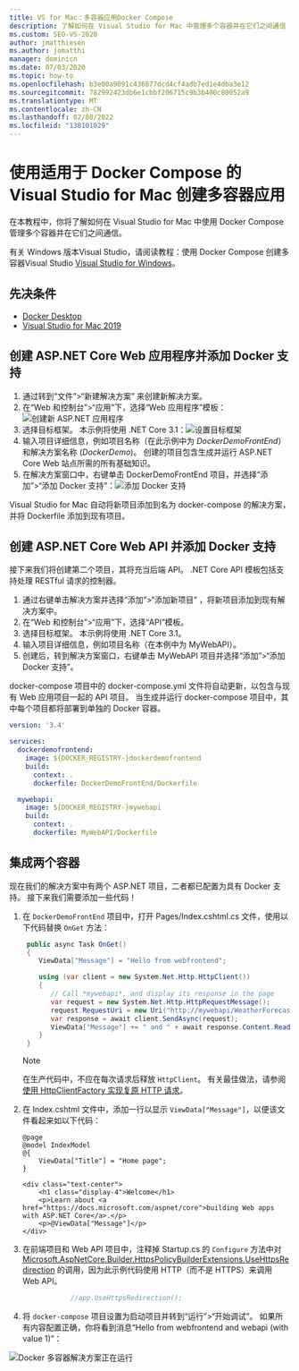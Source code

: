 ```yaml
---
title: VS for Mac：多容器应用Docker Compose
description: 了解如何在 Visual Studio for Mac 中管理多个容器并在它们之间通信
ms.custom: SEO-VS-2020
author: jmatthiesen
ms.author: jomatthi
manager: dominicn
ms.date: 07/03/2020
ms.topic: how-to
ms.openlocfilehash: b3e00a9091c436877dcd4cf4adb7ed1e4dba3e12
ms.sourcegitcommit: 782992423db6e1cbbf206715c9b3b400c80052a9
ms.translationtype: MT
ms.contentlocale: zh-CN
ms.lasthandoff: 02/08/2022
ms.locfileid: "138101029"
---
```

# <a name="create-a-multi-container-app-with-docker-compose-for-visual-studio-for-mac"></a>使用适用于 Docker Compose 的 Visual Studio for Mac 创建多容器应用

在本教程中，你将了解如何在 Visual Studio for Mac 中使用 Docker Compose 管理多个容器并在它们之间通信。

有关 Windows 版本Visual Studio，请阅读教程：使用 Docker Compose 创建多容器Visual Studio [Visual Studio for Windows](/visualstudio/containers/tutorial-multicontainer)。

## <a name="prerequisites"></a>先决条件

* [Docker Desktop](https://hub.docker.com/editions/community/docker-ce-desktop-mac)
* [Visual Studio for Mac 2019](https://visualstudio.microsoft.com/vs/mac)

## <a name="create-an-aspnet-core-web-application-and-add-docker-support"></a>创建 ASP.NET Core Web 应用程序并添加 Docker 支持

1. 通过转到“文件”>“新建解决方案”  来创建新解决方案。
1. 在“Web 和控制台”>“应用”下，选择“Web 应用程序”模板：![创建新 ASP.NET 应用程序](media/docker-quickstart-1.png)
1. 选择目标框架。 本示例将使用 .NET Core 3.1：![设置目标框架](media/docker-quickstart-2.png)
1. 输入项目详细信息，例如项目名称（在此示例中为 _DockerDemoFrontEnd_）和解决方案名称 (_DockerDemo_)。 创建的项目包含生成并运行 ASP.NET Core Web 站点所需的所有基础知识。
1. 在解决方案窗口中，右键单击 DockerDemoFrontEnd 项目，并选择“添加”>“添加 Docker 支持”：![添加 Docker 支持](media/docker-quickstart-3.png)

Visual Studio for Mac 自动将新项目添加到名为 docker-compose  的解决方案，并将 Dockerfile  添加到现有项目。

## <a name="create-an-aspnet-core-web-api-and-add-docker-support"></a>创建 ASP.NET Core Web API 并添加 Docker 支持

接下来我们将创建第二个项目，其将充当后端 API。 .NET Core API  模板包括支持处理 RESTful 请求的控制器。

1. 通过右键单击解决方案并选择“添加”>“添加新项目”  ，将新项目添加到现有解决方案中。
1. 在“Web 和控制台”>“应用”下，选择“API”模板。
1. 选择目标框架。 本示例将使用 .NET Core 3.1。
1. 输入项目详细信息，例如项目名称（在本例中为 MyWebAPI）。
1. 创建后，转到解决方案窗口，右键单击 MyWebAPI 项目并选择“添加”>“添加 Docker 支持”。

docker-compose  项目中的 docker-compose.yml  文件将自动更新，以包含与现有 Web 应用项目一起的 API 项目。 当生成并运行 docker-compose  项目中，其中每个项目都将部署到单独的 Docker 容器。

```yaml
version: '3.4'

services:
  dockerdemofrontend:
    image: ${DOCKER_REGISTRY-}dockerdemofrontend
    build:
      context: .
      dockerfile: DockerDemoFrontEnd/Dockerfile

  mywebapi:
    image: ${DOCKER_REGISTRY-}mywebapi
    build:
      context: .
      dockerfile: MyWebAPI/Dockerfile
```

## <a name="integrate-the-two-containers"></a>集成两个容器

现在我们的解决方案中有两个 ASP.NET 项目，二者都已配置为具有 Docker 支持。 接下来我们需要添加一些代码！

1. 在 `DockerDemoFrontEnd` 项目中，打开 Pages/Index.cshtml.cs 文件，使用以下代码替换 `OnGet` 方法：

   ```csharp
    public async Task OnGet()
    {
       ViewData["Message"] = "Hello from webfrontend";

       using (var client = new System.Net.Http.HttpClient())
       {
          // Call *mywebapi*, and display its response in the page
          var request = new System.Net.Http.HttpRequestMessage();
          request.RequestUri = new Uri("http://mywebapi/WeatherForecast");
          var response = await client.SendAsync(request);
          ViewData["Message"] += " and " + await response.Content.ReadAsStringAsync();
       }
    }
   ```
   
    > [!NOTE]
    > 在生产代码中，不应在每次请求后释放 `HttpClient`。 有关最佳做法，请参阅[使用 HttpClientFactory 实现复原 HTTP 请求](/dotnet/architecture/microservices/implement-resilient-applications/use-httpclientfactory-to-implement-resilient-http-requests)。

1. 在 Index.cshtml 文件中，添加一行以显示 `ViewData["Message"]`，以便该文件看起来如以下代码：

      ```cshtml
      @page
      @model IndexModel
      @{
          ViewData["Title"] = "Home page";
      }

      <div class="text-center">
          <h1 class="display-4">Welcome</h1>
          <p>Learn about <a href="https://docs.microsoft.com/aspnet/core">building Web apps with ASP.NET Core</a>.</p>
          <p>@ViewData["Message"]</p>
      </div>
      ```
  
1. 在前端项目和 Web API 项目中，注释掉 Startup.cs 的 `Configure` 方法中对 [Microsoft.AspNetCore.Builder.HttpsPolicyBuilderExtensions.UseHttpsRedirection](/dotnet/api/microsoft.aspnetcore.builder.httpspolicybuilderextensions.usehttpsredirection) 的调用，因为此示例代码使用 HTTP（而不是 HTTPS）来调用 Web API。

      ```csharp
                  //app.UseHttpsRedirection();
      ```

1. 将 `docker-compose` 项目设置为启动项目并转到“运行”>“开始调试”。 如果所有内容配置正确，你将看到消息“Hello from webfrontend and webapi (with value 1)”：

![Docker 多容器解决方案正在运行](media/docker-multicontainer-debug.png)
